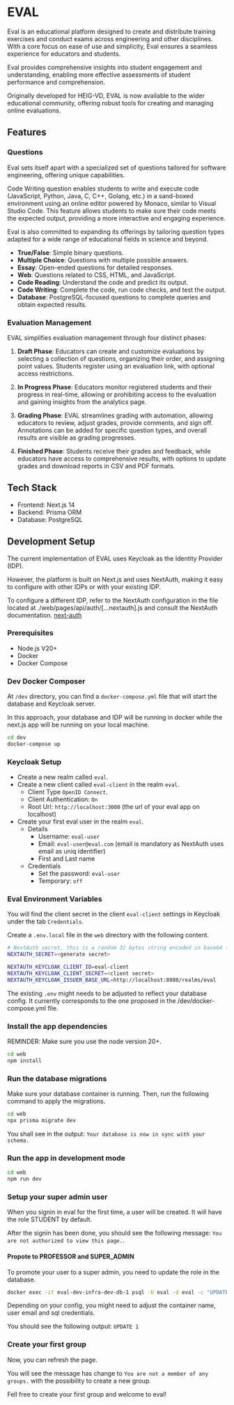 # EVAL

Eval is an educational platform designed to create and distribute training exercises and conduct exams across engineering and other disciplines. With a core focus on ease of use and simplicity, Eval ensures a seamless experience for educators and students.

Eval provides comprehensive insights into student engagement and understanding, enabling more effective assessments of student performance and comprehension.

Originally developed for HEIG-VD, EVAL is now available to the wider educational community, offering robust tools for creating and managing online evaluations.

## Features

### Questions

Eval sets itself apart with a specialized set of questions tailored for software engineering, offering unique capabilities.

Code Writing question enables students to write and execute code (JavaScript, Python, Java, C, C++, Golang, etc.) in a sand-boxed environment using an online editor powered by Monaco, similar to Visual Studio Code. This feature allows students to make sure their code meets the expected output, providing a more interactive and engaging experience.

Eval is also committed to expanding its offerings by tailoring question types adapted for a wide range of educational fields in science and beyond.

- **True/False**: Simple binary questions.
- **Multiple Choice**: Questions with multiple possible answers.
- **Essay**: Open-ended questions for detailed responses.
- **Web**: Questions related to CSS, HTML, and JavaScript.
- **Code Reading**: Understand the code and predict its output.
- **Code Writing**: Complete the code, run code checks, and test the output.
- **Database**: PostgreSQL-focused questions to complete queries and obtain expected results.

### Evaluation Management

EVAL simplifies evaluation management through four distinct phases:

1. **Draft Phase**: Educators can create and customize evaluations by selecting a collection of questions, organizing their order, and assigning point values. Students register using an evaluation link, with optional access restrictions.

2. **In Progress Phase**: Educators monitor registered students and their progress in real-time, allowing or prohibiting access to the evaluation and gaining insights from the analytics page.

3. **Grading Phase**: EVAL streamlines grading with automation, allowing educators to review, adjust grades, provide comments, and sign off. Annotations can be added for specific question types, and overall results are visible as grading progresses.

4. **Finished Phase**: Students receive their grades and feedback, while educators have access to comprehensive results, with options to update grades and download reports in CSV and PDF formats.

## Tech Stack
- Frontend: Next.js 14
- Backend: Prisma ORM
- Database: PostgreSQL

## Development Setup

The current implementation of EVAL uses Keycloak as the Identity Provider (IDP).

However, the platform is built on Next.js and uses NextAuth, making it easy to configure with other IDPs or with your existing IDP.

To configure a different IDP, refer to the NextAuth configuration in the file located at ./web/pages/api/auth/[...nextauth].js and consult the NextAuth documentation. [next-auth](https://next-auth.js.org/v3/getting-started/introduction)

### Prerequisites

- Node.js V20+
- Docker
- Docker Compose

### Dev Docker Composer

At `/dev` directory, you can find a `docker-compose.yml` file that will start the database and Keycloak server.

In this approach, your database and IDP will be running in docker while the next.js app will be running on your local machine.

```bash
cd dev
docker-compose up
```

### Keycloak Setup

- Create a new realm called `eval`.
- Create a new client called `eval-client` in the realm `eval`.
  - Client Type `OpenID Connect`.
  - Client Authentication: `On`
  - Root Url: `http://localhost:3000` (the url of your eval app on localhost)
- Create your first eval user in the realm `eval`.
  - Details
    - Username: `eval-user`
    - Email: `eval-user@eval.com` (email is mandatory as NextAuth uses email as uniq identifier)
    - First and Last name
  - Credentials
    - Set the password: `eval-user`
    - Temporary: `off`

### Eval Environment Variables

You will find the client secret in the client `eval-client` settings in Keycloak under the tab `Credentials`.

Create a `.env.local` file in the `web` directory with the following content.

```bash
# NextAuth secret, this is a random 32 bytes string encoded in base64 (generate: openssl rand -base64 32)
NEXTAUTH_SECRET=<generate secret>

NEXTAUTH_KEYCLOAK_CLIENT_ID=eval-client
NEXTAUTH_KEYCLOAK_CLIENT_SECRET=<client secret>
NEXTAUTH_KEYCLOAK_ISSUER_BASE_URL=http://localhost:8080/realms/eval
```

The existing `.env` might needs to be adjusted to reflect your database config. It currently corresponds to the one proposed in the /dev/docker-compose.yml file.

### Install the app dependencies

REMINDER: Make sure you use the node version 20+.

```bash
cd web
npm install
```

### Run the database migrations

Make sure your database container is running. Then, run the following command to apply the migrations.

```bash
cd web
npx prisma migrate dev
```

You shall see in the output: `Your database is now in sync with your schema.`

### Run the app in development mode

```bash
cd web
npm run dev
```

### Setup your super admin user

When you signin in eval for the first time, a user will be created. It will have the role STUDENT by default.

After the signin has been done, you should see the following message: `You are not authorized to view this page.`. 

#### Propote to PROFESSOR and SUPER_ADMIN

To promote your user to a super admin, you need to update the role in the database.

```bash
docker exec -it eval-dev-infra-dev-db-1 psql -U eval -d eval -c "UPDATE \"User\" SET roles = '{STUDENT,PROFESSOR,SUPER_ADMIN}' WHERE email = 'eval-user@eval.com';"
```

Depending on your config, you might need to adjust the container name, user email and sql credentials.

You should see the following output: `UPDATE 1`

### Create your first group

Now, you can refresh the page.

You will see the message has change to `You are not a member of any groups.` with the possibility to create a new group.

Fell free to create your first group and welcome to eval!